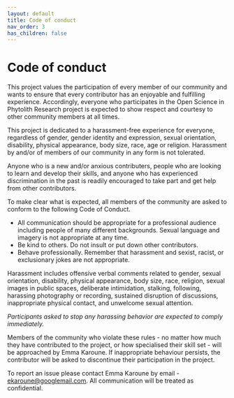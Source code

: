 ```yaml
---
layout: default
title: Code of conduct
nav_order: 3
has_children: false
---
```


# Code of conduct
This project values the participation of every member of our community and wants to ensure that every contributor has an enjoyable and fulfilling experience. Accordingly, everyone who participates in the Open Science in Phytolith Research project is expected to show respect and courtesy to other community members at all times.

This project is dedicated to a harassment-free experience for everyone, regardless of gender, gender identity and expression, sexual orientation, disability, physical appearance, body size, race, age or religion. Harassment by and/or of members of our community in any form is not tolerated.

Anyone who is a new and/or anxious contributers, people who are looking to learn and develop their skills, and anyone who has experienced discrimination in the past is readily encouraged to take part and get help from other contributors.

To make clear what is expected, all members of the community are asked to conform to the following Code of Conduct.
* All communication should be appropriate for a professional audience including people of many different backgrounds. Sexual language and imagery is not appropriate at any time.
* Be kind to others. Do not insult or put down other contributors.
* Behave professionally. Remember that harassment and sexist, racist, or exclusionary jokes are not appropriate.

Harassment includes offensive verbal comments related to gender, sexual orientation, disability, physical appearance, body size, race, religion, sexual images in public spaces, deliberate intimidation, stalking, following, harassing photography or recording, sustained disruption of discussions, inappropriate physical contact, and unwelcome sexual attention.

*Participants asked to stop any harassing behavior are expected to comply immediately.*

Members of the community who violate these rules - no matter how much they have contributed to the project, or how specialised their skill set - will be approached by Emma Karoune. If inappropriate behaviour persists, the contributor will be asked to discontinue their participation in the project.

To report an issue please contact Emma Karoune by email - ekaroune@googlemail.com. All communication will be treated as confidential.
